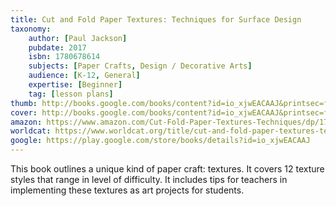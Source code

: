 ```yaml
---
title: Cut and Fold Paper Textures: Techniques for Surface Design
taxonomy:
	author: [Paul Jackson]
	pubdate: 2017
	isbn: 1780678614
	subjects: [Paper Crafts, Design / Decorative Arts]
	audience: [K-12, General]
	expertise: [Beginner]
	tag: [lesson plans]
thumb: http://books.google.com/books/content?id=io_xjwEACAAJ&printsec=frontcover&img=1&zoom=1&imgtk=AFLRE737UvUMMfxCmWotNpy3EhEbtZKLUorTprk6R36B4UG35CEeAxWKDDF2Mp6VknheU6FUTvlgU-mkLWcJeuU_zWXd4ORKaPaJHzOJW88Huit3FZDAffPhZkIxry7xrmDqXfWuIncq&source=gbs_api
cover: http://books.google.com/books/content?id=io_xjwEACAAJ&printsec=frontcover&img=1&zoom=1&imgtk=AFLRE737UvUMMfxCmWotNpy3EhEbtZKLUorTprk6R36B4UG35CEeAxWKDDF2Mp6VknheU6FUTvlgU-mkLWcJeuU_zWXd4ORKaPaJHzOJW88Huit3FZDAffPhZkIxry7xrmDqXfWuIncq&source=gbs_api
amazon: https://www.amazon.com/Cut-Fold-Paper-Textures-Techniques/dp/1780678614/ref=sr_1_1?keywords=Cut+and+fold+paper+textures+%3A+techniques+for+surface+design&qid=1569856356&s=gateway&sr=8-1
worldcat: https://www.worldcat.org/title/cut-and-fold-paper-textures-techniques-for-surface-design/oclc/1034634727&referer=brief_results
google: https://play.google.com/store/books/details?id=io_xjwEACAAJ
---
```

This book outlines a unique kind of paper craft: textures. It covers 12 texture styles that range in level of difficulty. It includes tips for teachers in implementing these textures as art projects for students.